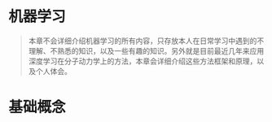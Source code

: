 # 机器学习
> 本章不会详细介绍机器学习的所有内容，只存放本人在日常学习中遇到的不理解、不熟悉的知识，以及一些有趣的知识。另外就是目前最近几年来应用深度学习在分子动力学上的方法，本章会详细介绍这些方法框架和原理，以及个人体会。
# 基础概念
